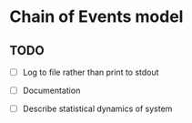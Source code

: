 # Chain of Events model

## TODO
 - [ ] Log to file rather than print to stdout
 - [ ] Documentation
 - [ ] Describe statistical dynamics of system

